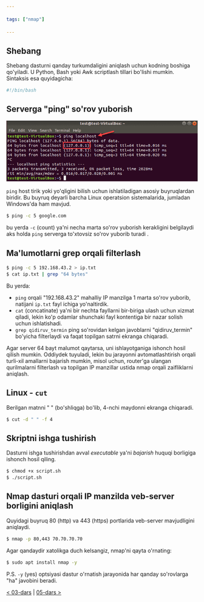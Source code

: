 ```yaml
---

tags: ["nmap"]

---
```

## Shebang

Shebang dasturni qanday turkumdaligini aniqlash uchun kodning boshiga qo'yiladi. U Python, Bash yoki Awk scriptlash tillari bo'lishi mumkin. Sintaksis esa quyidagicha:

```bash
#!/bin/bash
```

## Serverga "ping" so'rov yuborish

![ping-request](images/ping-request.png)

`ping` host tirik yoki yo'qligini bilish uchun ishlatiladigan asosiy buyruqlardan biridir. Bu buyruq deyarli barcha Linux operatsion sistemalarida, jumladan Windows'da ham mavjud.

```bash
$ ping -c 5 google.com
```

bu yerda `-c` (count) ya'ni necha marta so'rov yuborish kerakligini belgilaydi aks holda `ping` serverga to'xtovsiz so'rov yuborib turadi .

## Ma'lumotlarni grep orqali filterlash

```bash
$ ping -c 5 192.168.43.2 > ip.txt
$ cat ip.txt | grep "64 bytes"
```

Bu yerda:
- `ping` orqali "192.168.43.2" mahalliy IP manzilga 1 marta so'rov yuborib, natijani `ip.txt` fayl ichiga yo'naltirdik.
- `cat` (concatinate) ya'ni bir nechta fayllarni bir-biriga ulash uchun xizmat qiladi, lekin ko'p odamlar shunchaki fayl kontentiga bir nazar solish uchun ishlatishadi.
- `grep qidiruv_termin` ping so'rovidan kelgan javoblarni "qidiruv_termin" bo'yicha filterlaydi va faqat topilgan satrni ekranga chiqaradi.

Agar server 64 bayt malumot qaytarsa, uni ishlayotganiga ishonch hosil qilish mumkin.  Oddiydek tuyuladi, lekin bu jarayonni avtomatlashtirish orqali turli-xil amallarni bajarish mumkin, misol uchun, router'ga ulangan qurilmalarni filterlash va topilgan IP manzillar ustida nmap orqali zaifliklarni aniqlash.

## Linux - `cut`

Berilgan matnni " " (bo'shliqga) bo'lib, 4-nchi maydonni ekranga chiqaradi.

```bash
$ cut -d " " -f 4
```

## Skriptni ishga tushirish

Dasturni ishga tushirishdan avval *executable* ya'ni *bajarish* huquqi borligiga ishonch hosil qiling.

```bash
$ chmod +x script.sh
$ ./script.sh
```

## Nmap dasturi orqali IP manzilda veb-server borligini aniqlash

Quyidagi buyruq 80 (http) va 443 (https) portlarida veb-server mavjudligini aniqlaydi.

```bash
$ nmap -p 80,443 70.70.70.70
```

Agar qandaydir xatolikga duch kelsangiz, nmap'ni qayta o'rnating:

```bash
$ sudo apt install nmap -y
```

P.S. `-y` (yes) optsiyasi dastur o'rnatish jarayonida har qanday so'rovlarga "ha" javobini beradi.

[< 03-dars](03-dars.md) | [05-dars >](05-dars.md)
